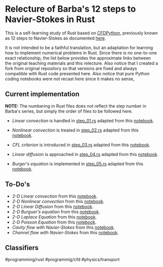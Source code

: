# Relecture of Barba's 12 steps to Navier-Stokes in Rust

This is a self-learning study of Rust based on [CFDPython](https://github.com/barbagroup/CFDPython), previously known as 12 steps to Navier-Stokes as documented [here](https://jose.theoj.org/papers/10.21105/jose.00021).

It is not intended to be a faithful translation, but an adaptation for learning how to implement numerical problems in Rust. Since there is no one-to-one exact relationship, the list below provides the approximate links between the original teaching materials and this relecture. Also notice that I created a fork from original repository so that versions are fixed and always compatible with Rust code presented here. Also notice that pure Python coding notebooks were not recast here since it makes no sense,

## Current implementation

**NOTE:** The numbering in Rust files does not reflect the step number in Barba's series, but simply the order of files to be followed here.

- *Linear convection* is handled in [step_01.rs](src/step_01.rs) adapted from this [notebook](https://github.com/WallyMirrors/CFDPython/blob/master/lessons/01_Step_1.ipynb).

- *Nonlinear convection* is treated in [step_02.rs](src/step_02.rs) adapted from this [notebook](https://github.com/WallyMirrors/CFDPython/blob/master/lessons/02_Step_2.ipynb).

- *CFL criterion* is introduced in [step_03.rs](src/step_03.rs) adapted from this [notebook](https://github.com/WallyMirrors/CFDPython/blob/master/lessons/03_CFL_Condition.ipynb).

- *Linear diffusion* is approached in [step_04.rs](src/step_04.rs) adapted from this [notebook](https://github.com/WallyMirrors/CFDPython/blob/master/lessons/03_CFL_Condition.ipynb).

- *Burger's equation* is implemented in [step_05.rs](src/step_05.rs) adapted from this [notebook](https://github.com/WallyMirrors/CFDPython/blob/master/lessons/05_Step_4.ipynb).

## To-Do's

- *2-D Linear convection* from this [notebook](https://github.com/WallyMirrors/CFDPython/blob/master/lessons/07_Step_5.ipynb).
- *2-D Nonlinear convection* from this [notebook](https://github.com/WallyMirrors/CFDPython/blob/master/lessons/08_Step_6.ipynb).
- *2-D Linear Diffusion* from this [notebook](https://github.com/WallyMirrors/CFDPython/blob/master/lessons/09_Step_7.ipynb).
- *2-D Burguer's equation* from this [notebook](https://github.com/WallyMirrors/CFDPython/blob/master/lessons/10_Step_8.ipynb).
- *2-D Laplace Equation* from this [notebook](https://github.com/WallyMirrors/CFDPython/blob/master/lessons/12_Step_9.ipynb).
- *2-D Poisson Equation* from this [notebook](https://github.com/WallyMirrors/CFDPython/blob/master/lessons/13_Step_10.ipynb).
- *Cavity flow with Navier-Stokes* from this [notebook](https://github.com/WallyMirrors/CFDPython/blob/master/lessons/14_Step_11.ipynb).
- *Channel flow with Navier-Stokes* from this [notebook](https://github.com/WallyMirrors/CFDPython/blob/master/lessons/15_Step_12.ipynb).

## Classifiers

#programming/rust #programmig/cfd #physics/transport